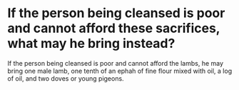# If the person being cleansed is poor and cannot afford these sacrifices, what may he bring instead?

If the person being cleansed is poor and cannot afford the lambs, he may bring one male lamb, one tenth of an ephah of fine flour mixed with oil, a log of oil, and two doves or young pigeons.
